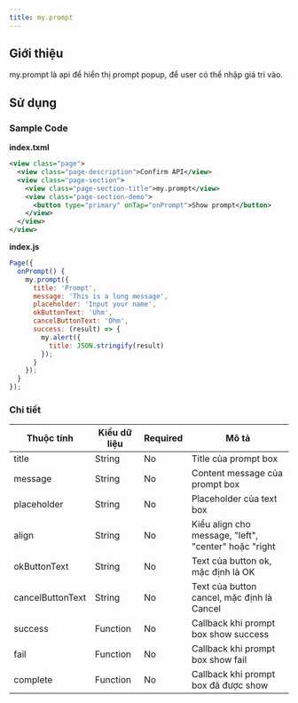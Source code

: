 ```yaml
---
title: my.prompt
---
```


## Giới thiệu

my.prompt là api để hiển thị prompt popup, để user có thể nhập giá tri vào.

## Sử dụng

### Sample Code

**index.txml**

```xml
<view class="page">
  <view class="page-description">Confirm API</view>
  <view class="page-section">
    <view class="page-section-title">my.prompt</view>
    <view class="page-section-demo">
      <button type="primary" onTap="onPrompt">Show prompt</button>
    </view>
  </view>
</view>
```

**index.js**

```js
Page({
  onPrompt() {
    my.prompt({
      title: 'Prompt',
      message: 'This is a long message',
      placeholder: 'Input your name',
      okButtonText: 'Uhm',
      cancelButtonText: 'Ohm',
      success: (result) => {
        my.alert({
          title: JSON.stringify(result)
        });
      }
    });
  }
});
```

### Chi tiết

| Thuộc tính       | Kiểu dữ liệu | Required | Mô tả                                                |
| ---------------- | ------------ | -------- | ---------------------------------------------------- |
| title            | String       | No       | Title của prompt box                                 |
| message          | String       | No       | Content message của prompt box                       |
| placeholder      | String       | No       | Placeholder của text box                             |
| align            | String       | No       | Kiểu align cho message, "left", "center" hoặc "right |
| okButtonText     | String       | No       | Text của button ok, mặc định là OK                   |
| cancelButtonText | String       | No       | Text của button cancel, mặc định là Cancel           |
| success          | Function     | No       | Callback khi prompt box show success                 |
| fail             | Function     | No       | Callback khi prompt box show fail                    |
| complete         | Function     | No       | Callback khi prompt box đã được show                 |
